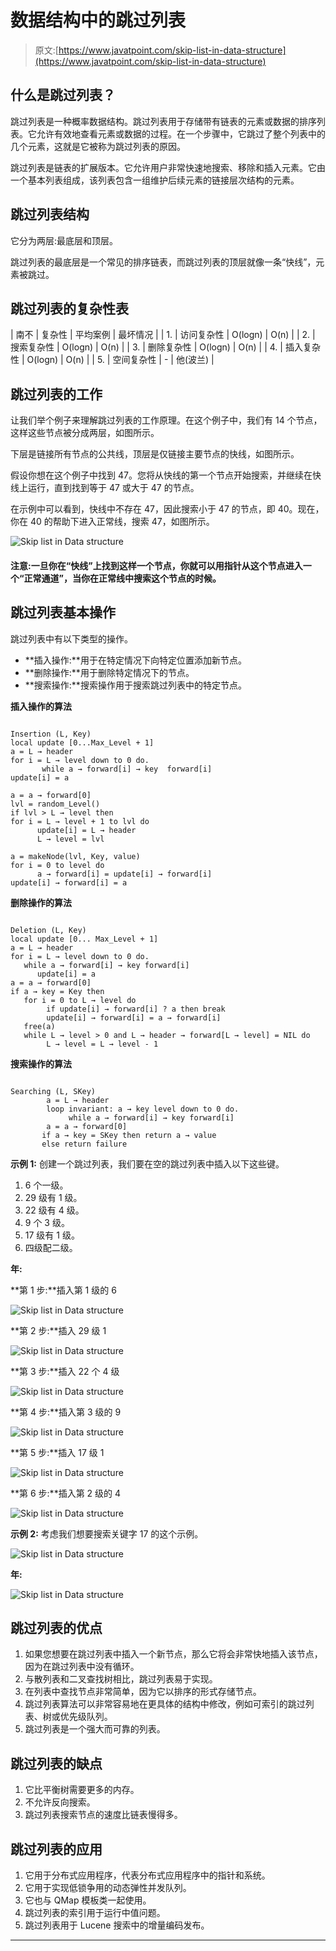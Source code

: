 # 数据结构中的跳过列表

> 原文:[https://www.javatpoint.com/skip-list-in-data-structure](https://www.javatpoint.com/skip-list-in-data-structure)

## 什么是跳过列表？

跳过列表是一种概率数据结构。跳过列表用于存储带有链表的元素或数据的排序列表。它允许有效地查看元素或数据的过程。在一个步骤中，它跳过了整个列表中的几个元素，这就是它被称为跳过列表的原因。

跳过列表是链表的扩展版本。它允许用户非常快速地搜索、移除和插入元素。它由一个基本列表组成，该列表包含一组维护后续元素的链接层次结构的元素。

## 跳过列表结构

它分为两层:最底层和顶层。

跳过列表的最底层是一个常见的排序链表，而跳过列表的顶层就像一条“快线”，元素被跳过。

## 跳过列表的复杂性表

| 南不 | 复杂性 | 平均案例 | 最坏情况 |
| 1. | 访问复杂性 | O(logn) | O(n) |
| 2. | 搜索复杂性 | O(logn) | O(n) |
| 3. | 删除复杂性 | O(logn) | O(n) |
| 4. | 插入复杂性 | O(logn) | O(n) |
| 5. | 空间复杂性 | - | 他(波兰) |

## 跳过列表的工作

让我们举个例子来理解跳过列表的工作原理。在这个例子中，我们有 14 个节点，这样这些节点被分成两层，如图所示。

下层是链接所有节点的公共线，顶层是仅链接主要节点的快线，如图所示。

假设你想在这个例子中找到 47。您将从快线的第一个节点开始搜索，并继续在快线上运行，直到找到等于 47 或大于 47 的节点。

在示例中可以看到，快线中不存在 47，因此搜索小于 47 的节点，即 40。现在，你在 40 的帮助下进入正常线，搜索 47，如图所示。

![Skip list in Data structure](../Images/c5eb0d744faff694ecb63644c223694d.png)

#### 注意:一旦你在“快线”上找到这样一个节点，你就可以用指针从这个节点进入一个“正常通道”，当你在正常线中搜索这个节点的时候。

## 跳过列表基本操作

跳过列表中有以下类型的操作。

*   **插入操作:**用于在特定情况下向特定位置添加新节点。
*   **删除操作:**用于删除特定情况下的节点。
*   **搜索操作:**搜索操作用于搜索跳过列表中的特定节点。

**插入操作的算法**

```

Insertion (L, Key)
local update [0...Max_Level + 1]
a = L → header
for i = L → level down to 0 do.
       while a → forward[i] → key  forward[i]
update[i] = a

a = a → forward[0]
lvl = random_Level()
if lvl > L → level then
for i = L → level + 1 to lvl do
      update[i] = L → header
      L → level = lvl

a = makeNode(lvl, Key, value)
for i = 0 to level do
      a → forward[i] = update[i] → forward[i]
update[i] → forward[i] = a

```

**删除操作的算法**

```

Deletion (L, Key)
local update [0... Max_Level + 1]
a = L → header
for i = L → level down to 0 do.
   while a → forward[i] → key forward[i]
      update[i] = a
a = a → forward[0]
if a → key = Key then
   for i = 0 to L → level do
        if update[i] → forward[i] ? a then break
        update[i] → forward[i] = a → forward[i]
   free(a)
   while L → level > 0 and L → header → forward[L → level] = NIL do
        L → level = L → level - 1

```

**搜索操作的算法**

```

Searching (L, SKey)
        a = L → header
        loop invariant: a → key level down to 0 do.
             while a → forward[i] → key forward[i]
        a = a → forward[0]
       if a → key = SKey then return a → value
       else return failure

```

**示例 1:** 创建一个跳过列表，我们要在空的跳过列表中插入以下这些键。

1.  6 个一级。
2.  29 级有 1 级。
3.  22 级有 4 级。
4.  9 个 3 级。
5.  17 级有 1 级。
6.  四级配二级。

**年:**

**第 1 步:**插入第 1 级的 6

![Skip list in Data structure](../Images/6367f8648ab1f13f87f2cad700d1d024.png)

**第 2 步:**插入 29 级 1

![Skip list in Data structure](../Images/4d6578ae309e404a2ad3da567decd93c.png)

**第 3 步:**插入 22 个 4 级

![Skip list in Data structure](../Images/d198d76fc3018d61084927aeecab3445.png)

**第 4 步:**插入第 3 级的 9

![Skip list in Data structure](../Images/77f4922aa56a7faad75040626b28701b.png)

**第 5 步:**插入 17 级 1

![Skip list in Data structure](../Images/01a105bc0f3dfbcbf54330f9224c2d7b.png)

**第 6 步:**插入第 2 级的 4

![Skip list in Data structure](../Images/779a8dd4d8ae52e7e9f6ec8853f49957.png)

**示例 2:** 考虑我们想要搜索关键字 17 的这个示例。

![Skip list in Data structure](../Images/8845ed9df19e54ceded80c8caf697a88.png)

**年:**

![Skip list in Data structure](../Images/c3c400665a99d17db631da04e2aa742a.png)

## 跳过列表的优点

1.  如果您想要在跳过列表中插入一个新节点，那么它将会非常快地插入该节点，因为在跳过列表中没有循环。
2.  与散列表和二叉查找树相比，跳过列表易于实现。
3.  在列表中查找节点非常简单，因为它以排序的形式存储节点。
4.  跳过列表算法可以非常容易地在更具体的结构中修改，例如可索引的跳过列表、树或优先级队列。
5.  跳过列表是一个强大而可靠的列表。

## 跳过列表的缺点

1.  它比平衡树需要更多的内存。
2.  不允许反向搜索。
3.  跳过列表搜索节点的速度比链表慢得多。

## 跳过列表的应用

1.  它用于分布式应用程序，代表分布式应用程序中的指针和系统。
2.  它用于实现低锁争用的动态弹性并发队列。
3.  它也与 QMap 模板类一起使用。
4.  跳过列表的索引用于运行中值问题。
5.  跳过列表用于 Lucene 搜索中的增量编码发布。

* * *